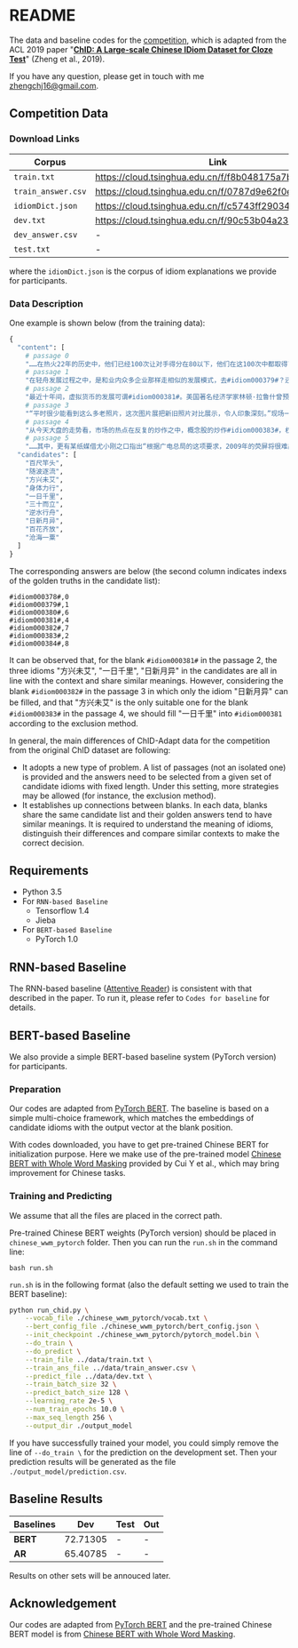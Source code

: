 # README

The data and baseline codes for the [competition](https://biendata.com/competition/idiom/), which is adapted from the ACL 2019 paper "**[ChID: A Large-scale Chinese IDiom Dataset for Cloze Test](https://arxiv.org/abs/1906.01265)**" (Zheng et al., 2019).

If you have any question, please get in touch with me zhengchj16@gmail.com.

## Competition Data

### Download Links

| Corpus             | Link                                                  |
| ------------------ | ----------------------------------------------------- |
| `train.txt`        | https://cloud.tsinghua.edu.cn/f/f8b048175a7b462cb2ba/ |
| `train_answer.csv` | https://cloud.tsinghua.edu.cn/f/0787d9e62f0e4992ad0e/ |
| `idiomDict.json`   | https://cloud.tsinghua.edu.cn/f/c5743ff2903445e2b8fc/ |
| `dev.txt`          | https://cloud.tsinghua.edu.cn/f/90c53b04a2374493acac/ |
| `dev_answer.csv`   | -                                                     |
| `test.txt`         | -                                                     |

where the `idiomDict.json` is the corpus of idiom explanations we provide for participants.

### Data Description

One example is shown below (from the training data):

```python
{
  "content": [
    # passage 0
    "……在热火22年的历史中，他们已经100次让对手得分在80以下，他们在这100次中都取得了胜利，今天他们希望能#idiom000378#再进一步。", 
    # passage 1
    "在轻舟发展过程之中，是和业内众多企业那样走相似的发展模式，去#idiom000379#？还是迎难而上，另走一条与众不同之路。诚然，#idiom000380#远比随大流更辛苦，更磨难，更充满风险。但是有一条道理却是显而易见的：那就是水往低处流，随波逐流，永远都只会越走越低。只有创新，只有发展科技，才能强大自己。", 
    # passage 2
    "最近十年间，虚拟货币的发展可谓#idiom000381#。美国著名经济学家林顿·拉鲁什曾预言：到2050年，基于网络的虚拟货币将在某种程度上得到官方承认，成为能够流通的货币。现在看来，这一断言似乎还嫌过于保守……", 
    # passage 3
    "“平时很少能看到这么多老照片，这次图片展把新旧照片对比展示，令人印象深刻。”现场一位参观者对笔者表示，大多数生活在北京的人都能感受到这个城市#idiom000382#的变化，但很少有人能具体说出这些变化，这次的图片展按照区域发展划分，展示了丰富的信息，让人形象感受到了60年来北京的变化和发展。", 
    # passage 4
    "从今天大盘的走势看，市场的热点在反复的炒作之中，概念股的炒作#idiom000383#，权重股走势较为稳健，大盘今日早盘的震荡可以看作是多头关前的蓄势行为。对于后市，大盘今日蓄势震荡后，明日将会在权重和题材股的带领下亮剑冲关。再创反弹新高无悬念。", 
    # passage 5
    "……其中，更有某纸媒借尤小刚之口指出“根据广电总局的这项要求，2009年的荧屏将很难出现#idiom000384#的情况，很多已经制作好的非主旋律题材电视剧想在卫视的黄金时段播出，只能等到2010年了……"],
  "candidates": [
    "百尺竿头", 
    "随波逐流", 
    "方兴未艾", 
    "身体力行", 
    "一日千里", 
    "三十而立", 
    "逆水行舟", 
    "日新月异", 
    "百花齐放", 
    "沧海一粟"
  ]
}
```

The corresponding answers are below (the second column indicates indexs of the golden truths in the candidate list):

```
#idiom000378#,0
#idiom000379#,1
#idiom000380#,6
#idiom000381#,4
#idiom000382#,7
#idiom000383#,2
#idiom000384#,8
```

It can be observed that, for the blank `#idiom000381#` in the passage 2, the three idioms "方兴未艾", "一日千里", "日新月异" in the candidates are all in line with the context and share similar meanings. However, considering the blank `#idiom000382#` in the passage 3 in which only the idiom "日新月异" can be filled, and that "方兴未艾" is the only suitable one for the blank `#idiom000383#` in the passage 4, we should fill "一日千里" into `#idiom000381` according to the exclusion method.

In general, the main differences of ChID-Adapt data for the competition from the original ChID dataset are following:

- It adopts a new type of problem. A list of passages (not an isolated one) is provided and the answers need to be selected from a given set of candidate idioms with fixed length. Under this setting, more strategies may be allowed (for instance, the exclusion method).
- It establishes up connections between blanks. In each data, blanks share the same candidate list and their golden answers tend to have similar meanings. It is required to understand the meaning of idioms, distinguish their differences and compare similar contexts to make the correct decision.

## Requirements

- Python 3.5
- For  `RNN-based Baseline`
  - Tensorflow 1.4
  - Jieba
- For  `BERT-based Baseline`
  - PyTorch 1.0

## RNN-based Baseline

The RNN-based baseline ([Attentive Reader](https://arxiv.org/abs/1506.03340)) is consistent with that described in the paper. To run it, please refer to `Codes for baseline` for details.

## BERT-based Baseline

We also provide a simple BERT-based baseline system (PyTorch version) for participants.

### Preparation

Our codes are adapted from [PyTorch BERT](https://github.com/huggingface/pytorch-pretrained-BERT). The baseline is based on a simple multi-choice framework, which matches the embeddings of candidate idioms with the output vector at the blank position.

With codes downloaded, you have to get pre-trained Chinese BERT for initialization purpose. Here we make use of the pre-trained model [Chinese BERT with Whole Word Masking](https://github.com/ymcui/Chinese-BERT-wwm#%E4%B8%AD%E6%96%87%E6%A8%A1%E5%9E%8B%E4%B8%8B%E8%BD%BD) provided by Cui Y et al., which may bring improvement for Chinese tasks.

### Training and Predicting

We assume that all the files are placed in the correct path. 

Pre-trained Chinese BERT weights (PyTorch version) should be placed in `chinese_wwm_pytorch` folder. Then you can run the `run.sh` in the command line:

```
bash run.sh
```

`run.sh` is in the following format (also the default setting we used to train the BERT baseline):

```bash
python run_chid.py \
	--vocab_file ./chinese_wwm_pytorch/vocab.txt \
	--bert_config_file ./chinese_wwm_pytorch/bert_config.json \
	--init_checkpoint ./chinese_wwm_pytorch/pytorch_model.bin \
	--do_train \
	--do_predict \
	--train_file ../data/train.txt \
	--train_ans_file ../data/train_answer.csv \
	--predict_file ../data/dev.txt \
	--train_batch_size 32 \
	--predict_batch_size 128 \
	--learning_rate 2e-5 \
	--num_train_epochs 10.0 \
	--max_seq_length 256 \
	--output_dir ./output_model
```

If you have successfully trained your model, you could simply remove the line of `--do_train \` for the prediction on the development set. Then your prediction results will be generated as the file `./output_model/prediction.csv`.

## Baseline Results

| Baselines | Dev      | Test | Out  |
| --------- | -------- | ---- | ---- |
| **BERT**  | 72.71305 | -    | -    |
| **AR**    | 65.40785 | -    | -    |

Results on other sets will be annouced later.

## Acknowledgement

Our codes are adapted from [PyTorch BERT](https://github.com/huggingface/pytorch-pretrained-BERT) and the pre-trained Chinese BERT model is from [Chinese BERT with Whole Word Masking](https://github.com/ymcui/Chinese-BERT-wwm#%E4%B8%AD%E6%96%87%E6%A8%A1%E5%9E%8B%E4%B8%8B%E8%BD%BD).
